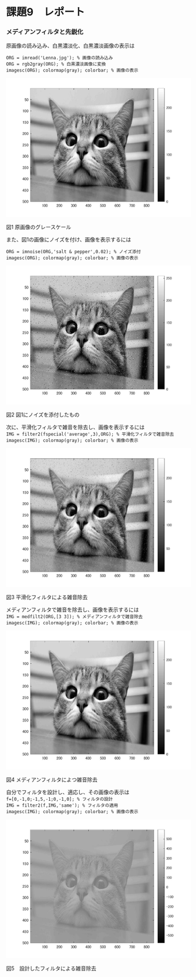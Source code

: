 # 課題9　レポート
### メディアンフィルタと先鋭化

原画像の読み込み、白黒濃淡化、白黒濃淡画像の表示は

`ORG = imread('Lenna.jpg'); % 画像の読み込み`  
`ORG = rgb2gray(ORG); % 白黒濃淡画像に変換`  
`imagesc(ORG); colormap(gray); colorbar; % 画像の表示`

![原画像](https://github.com/yoshihiro0118/kadai/blob/master/image09/cat9-1.jpg)

図1 原画像のグレースケール

また、図1の画像にノイズを付け、画像を表示するには

`ORG = imnoise(ORG,'salt & pepper',0.02); % ノイズ添付`  
`imagesc(ORG); colormap(gray); colorbar; % 画像の表示`  

![ノイズ添付](https://github.com/yoshihiro0118/kadai/blob/master/image09/cat9-2.jpg)

図2 図1にノイズを添付したもの

次に、平滑化フィルタで雑音を除去し、画像を表示するには  
`IMG = filter2(fspecial('average',3),ORG); % 平滑化フィルタで雑音除去`  
`imagesc(IMG); colormap(gray); colorbar; % 画像の表示`

![平滑化フィルタ](https://github.com/yoshihiro0118/kadai/blob/master/image09/cat9-3.jpg)

図3 平滑化フィルタによる雑音除去

メディアンフィルタで雑音を除去し、画像を表示するには  
`IMG = medfilt2(ORG,[3 3]); % メディアンフィルタで雑音除去`  
`imagesc(IMG); colormap(gray); colorbar; % 画像の表示`

![メディアんフィルタ](https://github.com/yoshihiro0118/kadai/blob/master/image09/cat9-4.jpg)

図4 メディアンフィルタによつ雑音除去

自分でフィルタを設計し、適応し、その画像の表示は  
`f=[0,-1,0;-1,5,-1;0,-1,0]; % フィルタの設計`  
`IMG = filter2(f,IMG,'same'); % フィルタの適用`  
`imagesc(IMG); colormap(gray); colorbar; % 画像の表示`

![フィルタ設計](https://github.com/yoshihiro0118/kadai/blob/master/image09/cat9-5.jpg)

図5　設計したフィルタによる雑音除去
